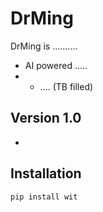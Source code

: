 # DrMing
DrMing is ..........
- AI powered .....
- - .... (TB filled)

## Version 1.0
- 

## Installation
```sh
pip install wit
```
